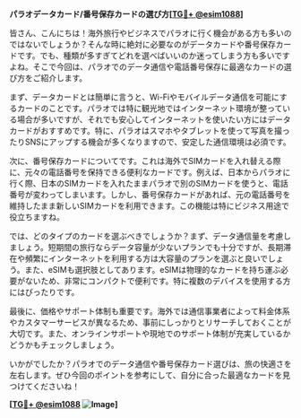 **パラオデータカード/番号保存カードの選び方[[TG💪+ @esim1088](https://t.me/s/esim1088)]**

皆さん、こんにちは！海外旅行やビジネスでパラオに行く機会がある方も多いのではないでしょうか？そんな時に絶対に必要なのがデータカードや番号保存カードです。でも、種類が多すぎてどれを選べばいいのか迷ってしまう方も多いですよね。そこで今回は、パラオでのデータ通信や電話番号保存に最適なカードの選び方をご紹介します。

まず、データカードとは簡単に言うと、Wi-Fiやモバイルデータ通信を可能にするカードのことです。パラオでは特に観光地ではインターネット環境が整っている場合が多いですが、それでも安心してインターネットを使いたい方にはデータカードがおすすめです。特に、パラオはスマホやタブレットを使って写真を撮ったりSNSにアップする機会が多くなりますので、安定した通信環境は必須です。

次に、番号保存カードについてです。これは海外でSIMカードを入れ替える際に、元々の電話番号を保持できる便利なカードです。例えば、日本からパラオに行く際、日本のSIMカードを入れたままパラオで別のSIMカードを使うと、電話番号が変わってしまいます。しかし、番号保存カードがあれば、元の電話番号を維持したまま新しいSIMカードを利用できます。この機能は特にビジネス用途で役立ちますね。

では、どのタイプのカードを選ぶべきでしょうか？まず、データ通信量を考慮しましょう。短期間の旅行ならデータ容量が少ないプランでも十分ですが、長期滞在や頻繁にインターネットを利用する方は大容量のプランを選ぶと良いでしょう。また、eSIMも選択肢としてあります。eSIMは物理的なカードを持ち運ぶ必要がないため、非常にコンパクトで便利です。特に複数のデバイスを使用する方にはぴったりです。

最後に、価格やサポート体制も重要です。海外では通信事業者によって料金体系やカスタマーサービスが異なるため、事前にしっかりとリサーチしておくことが大切です。また、オンラインサポートや現地でのサポート体制が充実しているかどうかもチェックしましょう。

いかがでしたか？パラオでのデータ通信や番号保存カード選びは、旅の快適さを左右します。ぜひ今回のポイントを参考にして、自分に合った最適なカードを見つけてくださいね！

**[[TG💪+ @esim1088](https://t.me/s/esim1088) ![Image](https://i.postimg.cc/Y0z9fWf4/image.png)]**